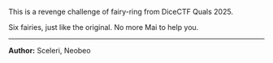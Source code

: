 This is a revenge challenge of fairy-ring from DiceCTF Quals 2025.

Six fairies, just like the original. No more Mai to help you.

---
**Author:** Sceleri, Neobeo
